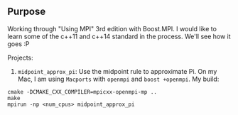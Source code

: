 Purpose
---

Working through "Using MPI" 3rd edition with Boost.MPI. I would like to learn
some of the c++11 and c++14 standard in the process. We'll see how it goes :P

Projects:
1. `midpoint_approx_pi`: Use the midpoint rule to approximate Pi. On my Mac, I
   am using `Macports` with `openmpi` and `boost +openmpi`. My build:
```
cmake -DCMAKE_CXX_COMPILER=mpicxx-openmpi-mp ..
make
mpirun -np <num_cpus> midpoint_approx_pi
```
